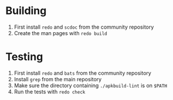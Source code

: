 # Building

1. First install `redo` and `scdoc` from the community repository
2. Create the man pages with `redo build`

# Testing

1. First install `redo` and `bats` from the community repository
1. Install `grep` from the main repository
1. Make sure the directory containing `./apkbuild-lint` is on `$PATH`
1. Run the tests with `redo check`
